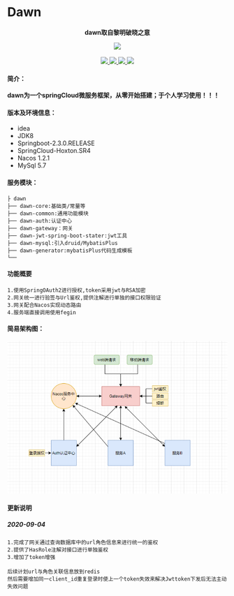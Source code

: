 # Dawn

<p align="center">
	<strong>dawn取自黎明破晓之意</strong>
</p>
<p align="center">
	<a href="http://www.54year.com"><img src="http://54year.com/usr/uploads/2020/08/650730182.png" width="400"></a>
</p>
<p align="center">
    <a href="https://www.oracle.com/technetwork/java/javase/downloads/index.html" rel="nofollow">
        <img src="https://img.shields.io/badge/JDK-1.8-blue" style="max-width:100%;">
    </a>
    <a href="https://spring.io/projects/spring-boot" rel="nofollow">
        <img src="https://img.shields.io/badge/SpringBoot-2.3.0.RELEASE-green" style="max-width:100%;">
    </a>
    <a href="https://spring.io/projects/spring-cloud" rel="nofollow">
        <img src="https://img.shields.io/badge/SpringCloud-Hoxton.SR4-green" style="max-width:100%;">
    </a>
    <a href="https://nacos.io/zh-cn/" rel="nofollow">
        <img src="https://img.shields.io/badge/nacos-1.2.1-blue" style="max-width:100%;">
    </a>
</p>



#### 简介：
**dawn为一个springCloud微服务框架，从零开始搭建；于个人学习使用！！！**


#### 版本及环境信息：
- idea 
- JDK8 
- Springboot-2.3.0.RELEASE 
- SpringCloud-Hoxton.SR4
- Nacos 1.2.1
- MySql 5.7

#### 服务模块：
```
├ dawn
├── dawn-core:基础类/常量等
├── dawn-common:通用功能模块
├── dawn-auth:认证中心
├── dawn-gateway：网关
├── dawn-jwt-spring-boot-stater:jwt工具
├── dawn-mysql:引入druid/MybatisPlus
├── dawn-generator:mybatisPlus代码生成模板
└──
```
#### 功能概要
```
1.使用SpringOAuth2进行授权,token采用jwt与RSA加密
2.网关统一进行验签与Url鉴权,提供注解进行单独的接口权限验证
3.网关配合Nacos实现动态路由
4.服务端直接调用使用fegin
```
#### 简易架构图：
![](https://github.com/suucx/dawn/blob/master/script/1.png)



#### 更新说明

##### 2020-09-04 
```
1.完成了网关通过查询数据库中的url角色信息来进行统一的鉴权
2.提供了HasRole注解对接口进行单独鉴权
3.增加了token增强

后续计划url与角色关联信息放到redis
然后需要增加同一client_id重复登录时使上一个token失效来解决Jwttoken下发后无法主动失效问题

```




